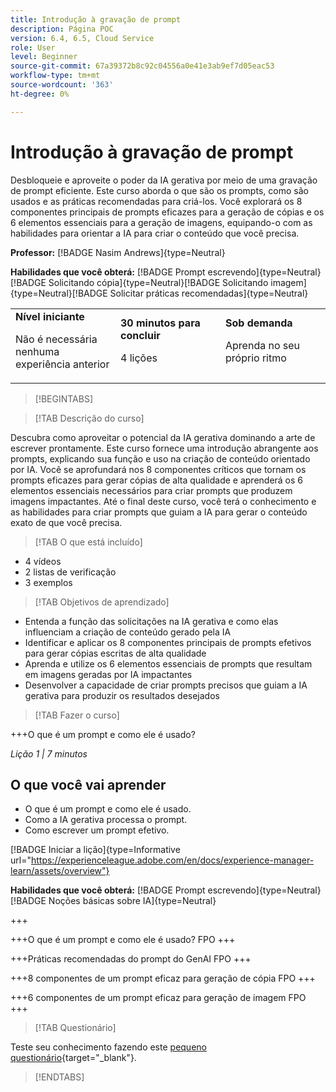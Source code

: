 ```yaml
---
title: Introdução à gravação de prompt
description: Página POC
version: 6.4, 6.5, Cloud Service
role: User
level: Beginner
source-git-commit: 67a39372b8c92c04556a0e41e3ab9ef7d05eac53
workflow-type: tm+mt
source-wordcount: '363'
ht-degree: 0%

---
```



# Introdução à gravação de prompt

Desbloqueie e aproveite o poder da IA gerativa por meio de uma gravação de prompt eficiente. Este curso aborda o que são os prompts, como são usados e as práticas recomendadas para criá-los. Você explorará os 8 componentes principais de prompts eficazes para a geração de cópias e os 6 elementos essenciais para a geração de imagens, equipando-o com as habilidades para orientar a IA para criar o conteúdo que você precisa.

**Professor:** [!BADGE Nasim Andrews]{type=Neutral}

**Habilidades que você obterá:** [!BADGE Prompt escrevendo]{type=Neutral}[!BADGE Solicitando cópia]{type=Neutral}[!BADGE Solicitando imagem]{type=Neutral}[!BADGE Solicitar práticas recomendadas]{type=Neutral}

<table>
    <tr>
        <td width="33%">
            <strong>Nível iniciante</strong>            
            <p>Não é necessária nenhuma experiência anterior<p>
        </td>
          <td width="33%">
            <strong>30 minutos para concluir</strong>
            <p>4 lições<p>
        </td>
        <td width="33%">
            <strong>Sob demanda</strong>
            <p>Aprenda no seu próprio ritmo<p>
        </td>
    </tr>
</table>

>[!BEGINTABS]

>[!TAB Descrição do curso]

Descubra como aproveitar o potencial da IA gerativa dominando a arte de escrever prontamente. Este curso fornece uma introdução abrangente aos prompts, explicando sua função e uso na criação de conteúdo orientado por IA. Você se aprofundará nos 8 componentes críticos que tornam os prompts eficazes para gerar cópias de alta qualidade e aprenderá os 6 elementos essenciais necessários para criar prompts que produzem imagens impactantes. Até o final deste curso, você terá o conhecimento e as habilidades para criar prompts que guiam a IA para gerar o conteúdo exato de que você precisa.

>[!TAB O que está incluído]

* 4 vídeos
* 2 listas de verificação
* 3 exemplos

>[!TAB Objetivos de aprendizado]

* Entenda a função das solicitações na IA gerativa e como elas influenciam a criação de conteúdo gerado pela IA
* Identificar e aplicar os 8 componentes principais de prompts efetivos para gerar cópias escritas de alta qualidade
* Aprenda e utilize os 6 elementos essenciais de prompts que resultam em imagens geradas por IA impactantes
* Desenvolver a capacidade de criar prompts precisos que guiam a IA gerativa para produzir os resultados desejados

>[!TAB Fazer o curso]

+++O que é um prompt e como ele é usado?

_Lição 1 | 7 minutos_

## O que você vai aprender

* O que é um prompt e como ele é usado.
* Como a IA gerativa processa o prompt.
* Como escrever um prompt efetivo.

[!BADGE Iniciar a lição]{type=Informative url="https://experienceleague.adobe.com/en/docs/experience-manager-learn/assets/overview"}

**Habilidades que você obterá:** [!BADGE Prompt escrevendo]{type=Neutral}[!BADGE Noções básicas sobre IA]{type=Neutral}

+++

+++O que é um prompt e como ele é usado?
FPO
+++

+++Práticas recomendadas do prompt do GenAI
FPO
+++

+++8 componentes de um prompt eficaz para geração de cópia
FPO
+++

+++6 componentes de um prompt eficaz para geração de imagem
FPO
+++

>[!TAB Questionário]

Teste seu conhecimento fazendo este [pequeno questionário](https://ezpwo74vees.typeform.com/to/vsPYgbwa){target="_blank"}.

>[!ENDTABS]

